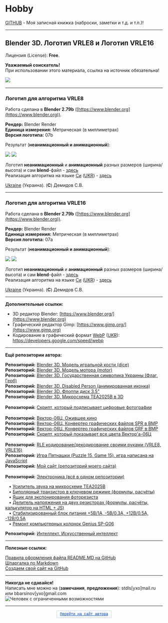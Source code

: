 # Hobby
[GITHUB](https://github.com) - Моя записная книжка (наброски, заметки и т.д. и т.п.)!

<hr>

## Blender 3D. Логотип VRLE8 и Логотип VRLE16

Лицензия (License): **Free**.

**Уважаемый соискатель!**
<br>
При использовании этого материала, ссылка на источник обязательна!

![](https://github.com/drilnet/blender3d-logovrle8-logovrle16/blob/master/UA.png)

<hr>

### Логотип для алгоритма VRLE8

Работа сделана в **Blender 2.79b** ([https://www.blender.org](https://www.blender.org)).

**Рендер:** Blender Render
<br>
**Единица измерения:** Метрическая (в миллиметрах)
<br>
**Версия логотипа:** 07b

Результат (**неанимационный и анимационный**):

![](https://github.com/drilnet/blender3d-logovrle8-logovrle16/blob/master/LogoVRLE8%2C%20ver.%2007b/LogoVRLE8%2C%2055%25%20(352x187).png)
![](https://github.com/drilnet/blender3d-logovrle8-logovrle16/blob/master/LogoVRLE8%2C%20ver.%2007b/LogoVRLE8%2C%2055%25%20(352x187)%20HQ.webp)

Логотип **неанимационный** и **анимационный** разных размеров (ширина/высота) и сам **blend**-файл -
[ здесь](https://github.com/drilnet/blender3d-logovrle8-logovrle16/tree/master/LogoVRLE8%2C%20ver.%2007b)
<br>
Реализация алгоритма на языке [Cи](https://ru.wikipedia.org/wiki/Си_(язык_программирования)) ([UKR](https://uk.wikipedia.org/wiki/C_(мова_програмування))) - [здесь](https://github.com/drilnet/rle)


[Ukraine](https://en.wikipedia.org/wiki/Ukraine) (Украина). (**C**) Демидов С.В.

<hr>

### Логотип для алгоритма VRLE16

Работа сделана в **Blender 2.79b** ([https://www.blender.org](https://www.blender.org)).

**Рендер:** Blender Render
<br>
**Единица измерения:** Метрическая (в миллиметрах)
<br>
**Версия логотипа:** 07a

Результат (**неанимационный и анимационный**):

![](https://github.com/drilnet/blender3d-logovrle8-logovrle16/blob/master/LogoVRLE16%2C%20ver.%2007a/LogoVRLE16.blend%2C%2055%25%20(352x187).png)
![](https://github.com/drilnet/blender3d-logovrle8-logovrle16/blob/master/LogoVRLE16%2C%20ver.%2007a/LogoVRLE16.Animation.blend%2C%2055%25%20(352x187)%20HQ.webp)

Логотип **неанимационный** и **анимационный** разных размеров (ширина/высота) и сам **blend**-файл -
[ здесь](https://github.com/drilnet/blender3d-logovrle8-logovrle16/tree/master/LogoVRLE16%2C%20ver.%2007a)
<br>
Реализация алгоритма на языке [Cи](https://ru.wikipedia.org/wiki/Си_(язык_программирования)) ([UKR](https://uk.wikipedia.org/wiki/C_(мова_програмування))) - [здесь](https://github.com/drilnet/rle)

[Ukraine](https://en.wikipedia.org/wiki/Ukraine) (Украина). (**C**) Демидов С.В.

<hr>

**Дополнительные ссылки:**
* 3D редактор Blender: [https://www.blender.org/](https://www.blender.org)
* Графический редактор Gimp: [https://www.gimp.org/](https://www.gimp.org)
* Кодирование в графический формат [WebP](https://ru.wikipedia.org/wiki/WebP "WebP в Русской Вики") ([UKR](https://uk.wikipedia.org/wiki/WebP "Webp в Украинской Вики")): https://developers.google.com/speed/webp

<hr>

**Ещё репозитории автора:**

**Репозиторий:** [Blender 3D. Модель игральной кости (dice)](https://github.com/drilnet/blender3d-dice2)
<br>
**Репозиторий:** [Blender 3D. Модель мотора (motor)](https://github.com/drilnet/blender3d-motor)
<br>
**Репозиторий:** [Blender 3D. Государственная символика Украины (Флаг, Герб)](https://github.com/drilnet/blender3d-ukrainian-symbols)
<br>
**Репозиторий:** [Blender 3D. Disabled Person (анимированная иконка)](https://github.com/drilnet/blender3d-disabled-person)
<br>
**Репозиторий:** [Blender 3D. Флоппи диск 3.5"](https://github.com/drilnet/blender3d-floppy-disk-35)
<br>
**Репозиторий:** [Blender 3D. Микросхема TEA2025B в 3D](https://github.com/drilnet/blender3d-tea2025b)
<br>
<br>
**Репозиторий:** [Скрипт, который подписывает цифровые фотографии](https://github.com/drilnet/programming-perl-signature-images "Скрипт написан на Perl")
<br>
<br>
**Репозиторий:** [Вектор-06Ц. Ожившее кино](https://github.com/drilnet/vector-06c-kino "Конвертирующие скрипты написаны на Perl")
<br>
**Репозиторий:** [Вектор-06Ц. Конвертер графических файлов SPR в BMP](https://github.com/drilnet/vector-06c-spr2bmp "Конвертер SPR в BMP написан на Си (и есть версия на Perl)")
<br>
**Репозиторий:** [Вектор-06Ц. Конвертер графических файлов GRF в BMP](https://github.com/drilnet/vector-06c-grf2bmp "Конвертер GRF в BMP написан на Си (и есть версия на Perl)")
<br>
**Репозиторий:** [Скрипт, который показывает все цвета Вектор'а-06Ц](https://github.com/drilnet/vector-06c-color256 "Скрипт написан на Perl")
<br>
<br>
**Репозиторий:** [RLE кодирование/декодирование своими руками (VRLE8, VRLE16)](https://github.com/drilnet/rle)
<br>
**Репозиторий:** [Игра Пятнашки (Puzzle 15, Game 15), игра написана на JavaScript](https://github.com/drilnet/puzzle15 "Игра для вашего сайта")
<br>
**Репозиторий:** [Мой сайт (репозиторий моего сайта)](https://github.com/drilnet/drilnet.github.io "Репозиторий сайта https://drilnet.github.io")
<br>
<br>
**Репозиторий:** [Электроника (всё в одном репозитории)](https://github.com/drilnet/electronics)

&nbsp;&nbsp;&nbsp;&bull; [Усилитель звука на микросхеме
 TEA2025B](https://github.com/drilnet/electronics/tree/master/AUDIO%20AMPLIFIER%20TEA2025B "Схема, печатная плата, собранная плата")
<br>
&nbsp;&nbsp;&nbsp;&bull; [Биполярный транзистор в ключевом режиме (формулы, расчёты)](https://github.com/drilnet/electronics/tree/master/Bipolar%20transistor%20in%20key%20mode "Формат файлов: LibreOffice (odt), pdf, TinyCAD (dsn), LTspice XVII (asc), png")
<br>
&nbsp;&nbsp;&nbsp;&bull; [Ящик для экспонирования фоторезиста](https://github.com/drilnet/electronics/tree/master/Box%20For%20Exposure%20Photoresist "Ящик из подручного материала")
<br>
&nbsp;&nbsp;&nbsp;&bull; [Делитель напряжения на двух резисторах (формулы, расчёты, калькулятор на HTML + JS)](https://github.com/drilnet/electronics/tree/master/Divider%20by%20R1%20and%20R2%20(formulas%2C%20calculations%2C%20HTML%20%2B%20JavaScript%20calculator) "Формулы, расчёты, калькулятор на HTML + JavaScript")
<br>
&nbsp;&nbsp;&nbsp;&bull; [Стабилизированный блок питания +5В/1А, -5В/0.3A, +12В/0.5А, -12В/0.5А](https://github.com/drilnet/electronics/tree/master/Power%20Supply%20%2B5V%2C%20-5V%2C%20%2B12V%2C%20-12V "Трансформаторный (используемые микросхемы: L7805CV, L7905CV, L7812CV, L7912CV)")
<br>
&nbsp;&nbsp;&nbsp;&bull; [Ремонт компьютерных колонок Genius SP-G06](https://github.com/drilnet/electronics/tree/master/Speakers%20Genius%20SP-G06 "Что было и Что стало")
 
 **Репозиторий:** [Интеллект. Искусственный интеллект](https://github.com/drilnet/Intelligence "Intelligence. Artificial Intelligence")
 
<hr>

**Полезные ссылки:**

[Правила оформления файла README.MD на GitHub](https://github.com/OlgaVlasova/markdown-doc/blob/master/README.md#SpecialSymbol "(C) Olga Vlasova")
<br>
[Шпаргалка по Markdown](https://github.com/sandino/Markdown-Cheatsheet "(C) Sandino")
<br>
[Создаем свой сайт на GitHub](https://www.youtube.com/watch?v=05nLdIVfSRU "(C) Анна Блок")

<hr>

**Никогда не сдавайся!**
<br>
Написать мне можно на (**замечания**, **предложения**): stdls[ухо]mail.ru или bbarsinov[ухо]gmail.com
<br>
![](https://github.com/drilnet/blender3d-disabled-person/blob/master/Preview%20GIF/Disabled%20Person%20(mini).gif "Человек с ограниченными возможностями")

<hr>

<div align="center">
<a href="https://drilnet.github.io">
<img src="https://github.com/drilnet/drilnet.github.io/blob/master/images/gotowebsite.gif" title="https://drilnet.github.io">
</a>
</div>
